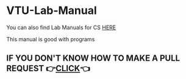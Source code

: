 # VTU-Lab-Manual

You can also find Lab Manuals for CS [HERE](https://github.com/fsmk/CS-VTU-Lab-Manual)


This manual is good with programs

## IF YOU DON'T KNOW HOW TO MAKE A PULL REQUEST 👉[CLICK](https://viz38.github.io/First-Pull-Request/)👈
